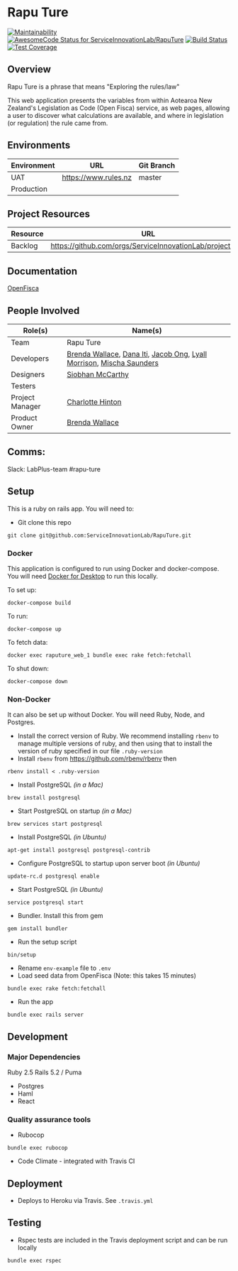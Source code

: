 # Rapu Ture

[![Maintainability](https://api.codeclimate.com/v1/badges/580a9cc169de1c21c180/maintainability)](https://codeclimate.com/github/ServiceInnovationLab/RapuTure/maintainability)
[![AwesomeCode Status for ServiceInnovationLab/RapuTure](https://awesomecode.io/projects/26aa53d4-bece-44c7-81d7-6c2f7648adec/status)](https://awesomecode.io/repos/ServiceInnovationLab/RapuTure)
[![Build Status](https://travis-ci.org/ServiceInnovationLab/RapuTure.svg?branch=master)](https://travis-ci.org/ServiceInnovationLab/RapuTure)
[![Test Coverage](https://api.codeclimate.com/v1/badges/580a9cc169de1c21c180/test_coverage)](https://codeclimate.com/github/ServiceInnovationLab/RapuTure/test_coverage)
## Overview

Rapu Ture is a phrase that means "Exploring the rules/law"

This web application presents the variables from within Aotearoa New Zealand's Legislation as Code (Open Fisca) service, as web pages, allowing a user to discover what calculations are available, and where in legislation (or regulation) the rule came from.

## Environments

**Environment** | **URL**  | **Git Branch**
--- | --- | ---
UAT | https://www.rules.nz | master
Production |  |

## Project Resources

**Resource** | **URL**
--- | ---
Backlog | https://github.com/orgs/ServiceInnovationLab/projects/11

## Documentation

[OpenFisca](https://openfisca.org/doc/)

## People Involved

**Role(s)** | **Name(s)**
--- | ---
Team | Rapu Ture
Developers | [Brenda Wallace](https://github.com/Br3nda), [Dana Iti](https://github.com/dlouise64), [Jacob Ong](https://github.com/JacOng17), [Lyall Morrison](https://github.com/lamorrison), [Mischa Saunders](https://github.com/mischa-s)
Designers | [Siobhan McCarthy](https://github.com/ssibbehh)
Testers |
Project Manager | [Charlotte Hinton](https://github.com/CharlotteHinton)
Product Owner | [Brenda Wallace](https://github.com/Br3nda)

## Comms:
Slack: LabPlus-team #rapu-ture

## Setup

This is a ruby on rails app. You will need to:
* Git clone this repo
```
git clone git@github.com:ServiceInnovationLab/RapuTure.git
```

### Docker

This application is configured to run using Docker and docker-compose. You will need [Docker for Desktop](https://www.docker.com/products/docker-desktop) to run this locally.

To set up:

`docker-compose build`

To run:

`docker-compose up`

To fetch data:

`docker exec raputure_web_1 bundle exec rake fetch:fetchall`

To shut down:

`docker-compose down`

### Non-Docker

It can also be set up without Docker. You will need Ruby, Node, and Postgres.

* Install the correct version of Ruby. We recommend installing `rbenv` to manage multiple versions of ruby, and then using that to install the version of ruby specified in our file `.ruby-version`
* Install `rbenv` from https://github.com/rbenv/rbenv then
```
rbenv install < .ruby-version
```
* Install PostgreSQL *(in a Mac)*
```
brew install postgresql
```
* Start PostgreSQL on startup *(in a Mac)*
```
brew services start postgresql
```
* Install PostgreSQL *(in Ubuntu)*
```
apt-get install postgresql postgresql-contrib
```
* Configure PostgreSQL to startup upon server boot *(in Ubuntu)*
```
update-rc.d postgresql enable
```
* Start PostgreSQL *(in Ubuntu)*
```
service postgresql start
```
* Bundler. Install this from gem
```
gem install bundler
```
* Run the setup script
```
bin/setup
```
* Rename `env-example` file to `.env`
* Load seed data from OpenFisca (Note: this takes 15 minutes)
```
bundle exec rake fetch:fetchall
```
* Run the app
```
bundle exec rails server
```
## Development

### Major Dependencies
Ruby 2.5
Rails 5.2 / Puma

* Postgres
* Haml
* React

### Quality assurance tools

* Rubocop
```
bundle exec rubocop
```

* Code Climate - integrated with Travis CI

## Deployment

* Deploys to Heroku via Travis. See `.travis.yml`

## Testing
* Rspec tests are included in the Travis deployment script and can be run locally

```
bundle exec rspec
```
